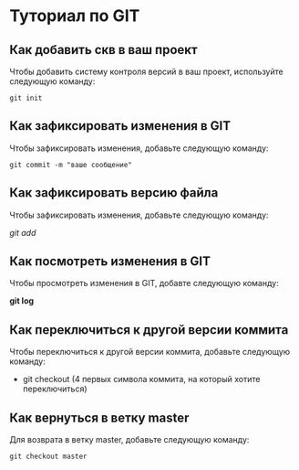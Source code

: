 # Туториал по GIT

## Как добавить скв в ваш проект

Чтобы добавить систему контроля версий в ваш проект, используйте следующую команду:

```
git init

```

## Как зафиксировать изменения в GIT

Чтобы зафиксировать изменения, добавьте следующую команду:

```
git commit -m "ваше сообщение"
```

## Как зафиксировать версию файла

Чтобы зафиксировать изменения, добавьте следующую команду:

*git add*

## Как посмотреть изменения в GIT

Чтобы просмотреть изменения в GIT, добавте следующую команду:

**git log**

## Как переключиться к другой версии коммита

Чтобы переключиться к другой версии коммита, добавьте следующую команду:

* git checkout (4 первых символа коммита, на который хотите переключиться)

## Как вернуться в ветку master

Для возврата в ветку master, добавьте следующую команду:

`
git checkout master
`


